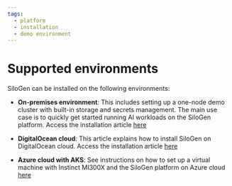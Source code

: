 ```yaml
---
tags:
  - platform
  - installation
  - demo environment
---
```


# Supported environments

SiloGen can be installed on the following environments:

- **On-premises environment**:
This includes setting up a one-node demo cluster with built-in storage and secrets management. The main use case is to quickly get started running AI workloads on the SiloGen platform. Access the installation article [here](./on-premises-installation.md)

- **DigitalOcean cloud**: This article explains how to install SiloGen on DigitalOcean cloud. Access the installation article [here](./digitalocean-installation.md)

- **Azure cloud with AKS**: See instructions on how to set up a virtual machine with Instinct MI300X and the SiloGen platform on Azure cloud [here](https://instinct.docs.amd.com/projects/instinct-azure/latest/mi300x.html)